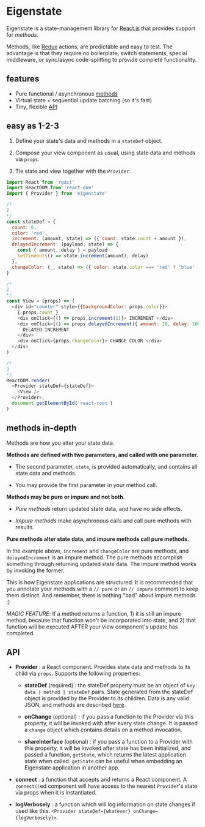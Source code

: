 # Eigenstate

Eigenstate is a state-management library for [React.js](https://facebook.github.io/react/) that provides support for *methods*.

Methods, like [Redux](https://github.com/reactjs/redux) actions, are predictable and easy to test. The advantage is that they require no boilerplate, switch statements, special middleware, or sync/async code-splitting to provide complete functionality.

## features

* Pure functional / asynchronous [methods](https://github.com/8balloon/eigenstate#methods-in-depth)
* Virtual state + sequential update batching (so it's fast)
* Tiny, flexible [API](https://github.com/8balloon/eigenstate#API)

## easy as 1-2-3

1. Define your state's data and methods in a ```stateDef``` object.

2. Compose your view component as usual, using state data and methods via ```props```.

3. Tie state and view together with the ```Provider```.

```js
import React from 'react'
import ReactDOM from 'react-dom'
import { Provider } from 'eigenstate'

/*
1
*/
const stateDef = {
  count: 0,
  color: 'red',
  increment: (amount, state) => ({ count: state.count + amount }),
  delayedIncrement: (payload, state) => {
    const { amount, delay } = payload
    setTimeout(() => state.increment(amount), delay)
  },
  changeColor: (_, state) => ({ color: state.color === 'red' ? 'blue' : 'red' })
}

/*
2
*/
const View = (props) => (
  <div id="counter" style={{backgroundColor: props.color}}>
    { props.count }
    <div onClick={() => props.increment(1)}> INCREMENT </div>
    <div onClick={() => props.delayedIncrement({ amount: 10, delay: 1000 })}>
      DELAYED INCREMENT
    </div>
    <div onClick={props.changeColor}> CHANGE COLOR </div>
  </div>
)

/*
3
*/
ReactDOM.render(
  <Provider stateDef={stateDef}>
    <View />
  </Provider>,
  document.getElementById('react-root')  
)
```

## methods in-depth

Methods are how you alter your state data.

**Methods are defined with two parameters, and called with one parameter.**

* The second parameter, ```state```, is provided automatically, and contains all state data and methods.

* You may provide the first parameter in your method call.

**Methods may be pure or impure and not both.**

* *Pure methods* return updated state data, and have no side effects.

* *Impure methods* make asynchronous calls and call pure methods with results.

**Pure methods alter state data, and impure methods call pure methods.**

In the example above, ```increment``` and ```changeColor``` are pure methods, and ```delayedIncrement``` is an impure method. The pure methods accomplish something through returning updated state data. The impure method works by invoking the former.

This is how Eigenstate applications are structured. It is recommended that you annotate your methods with a ```// pure``` or an ```// impure``` comment to keep them distinct. And remember, there is nothing "bad" about impure methods :)

*MAGIC FEATURE*: If a method returns a function, 1) it is still an impure method, because that function won't be incorporated into state, and 2) that function will be executed AFTER your view component's update has completed.

## API

* **Provider** : a React component. Provides state data and methods to its child via ```props```. Supports the following properties:

  * **stateDef** (required) : the stateDef property must be an object of ```key: data | method | stateDef``` pairs. State generated from the stateDef object is provided by the Provider to its children. Data is any valid JSON, and methods are described [here](https://github.com/8balloon/eigenstate#methods-in-depth).

  * **onChange** (optional) : if you pass a function to the Provider via this property, it will be invoked with after every state change. It is passed a ```change``` object which contains details on a method invocation.

  * **shareInterface** (optional) : if you pass a function to a Provider with this property, it will be invoked after state has been initialized, and passed a function, ```getState```, which returns the latest application state when called. ```getState``` can be useful when embedding an Eigenstate application in another app.

* **connect** : a function that accepts and returns a React component. A ```connect()```ed component will have access to the nearest ```Provider```'s state via props when it is instantiated.

* **logVerbosely** : a function which will log information on state changes if used like this: ```<Provider stateDef={whatever} onChange={logVerbosely}>```.

<!-- TODO; include multiple-routed-pages-in-one-page-example
## complete example

```js
import React from 'react'
import ReactDOM from 'react-dom'
import { Provider, logVerbosely } from 'eigenstate'
import { Router, Route, browserHistory, Link } from 'react-router'
import { colorCounterStateDef, ColorCounterView } from './README.md/1-2-3-example'

const stateDef = {

  counter: colorCounterStateDef,

  currentRouteLocation: null



/*TO USE:
* You can compose state definitions. State methods are always passed a ```state``` which corresponds to their local definition state.
* onChange && logVerbosely
* eigenstate
* connect
* effects
*/

```
-->

